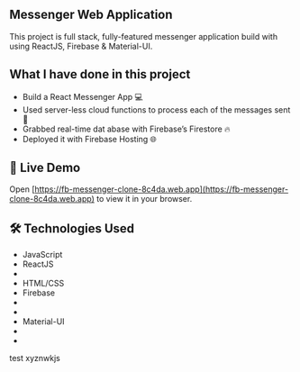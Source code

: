 ## Messenger Web Application 

This project is full stack, fully-featured messenger application build with using ReactJS, Firebase & Material-UI.

            
## What I have done in this project

- Build a React Messenger App 💻
- Used server-less cloud functions to process each of the messages sent 🚀
- Grabbed real-time dat abase with Firebase’s Firestore 🔥
- Deployed it with Firebase Hosting 🌐

## 🚀 Live Demo

Open [https://fb-messenger-clone-8c4da.web.app](https://fb-messenger-clone-8c4da.web.app) to view it in your browser.
    
## 🛠 Technologies Used 
        
        
- JavaScript
- ReactJS
-   
- HTML/CSS
- Firebase
- 
- 
- Material-UI
- 
- 













test
xyznwkjs


